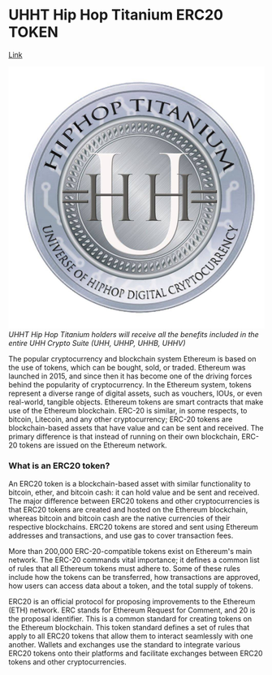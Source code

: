 # UHHT Hip Hop Titanium ERC20 TOKEN

[Link](https://uhhcrypto.com/erc20-uhht)

![UHHTHipHopTitanium](UHHTHipHopTitanium.jpg)
_UHHT  Hip Hop Titanium holders will receive all the benefits included in the entire UHH Crypto Suite (UHH, UHHP, UHHB, UHHV)_

The popular cryptocurrency and blockchain system Ethereum is based on the use of tokens, which can be bought, sold, or traded. Ethereum was launched in 2015, and since then it has become one of the driving forces behind the popularity of cryptocurrency. In the Ethereum system, tokens represent a diverse range of digital assets, such as vouchers, IOUs, or even real-world, tangible objects. Ethereum tokens are smart contracts that make use of the Ethereum blockchain. ERC-20 is similar, in some respects, to bitcoin, Litecoin, and any other cryptocurrency; ERC-20 tokens are blockchain-based assets that have value and can be sent and received. The primary difference is that instead of running on their own blockchain, ERC-20 tokens are issued on the Ethereum network.

### What is an ERC20 token?
An ERC20 token is a blockchain-based asset with similar functionality to bitcoin, ether, and bitcoin cash: it can hold value and be sent and received. The major difference between ERC20 tokens and other cryptocurrencies is that ERC20 tokens are created and hosted on the Ethereum blockchain, whereas bitcoin and bitcoin cash are the native currencies of their respective blockchains. ERC20 tokens are stored and sent using Ethereum addresses and transactions, and use gas to cover transaction fees.

More than 200,000 ERC-20-compatible tokens exist on Ethereum's main network. The ERC-20 commands vital importance; it defines a common list of rules that all Ethereum tokens must adhere to. Some of these rules include how the tokens can be transferred, how transactions are approved, how users can access data about a token, and the total supply of tokens. 

ERC20 is an official protocol for proposing improvements to the Ethereum (ETH) network. ERC stands for Ethereum Request for Comment, and 20 is the proposal identifier. This is a common standard for creating tokens on the Ethereum blockchain. This token standard defines a set of rules that apply to all ERC20 tokens that allow them to interact seamlessly with one another. Wallets and exchanges use the standard to integrate various ERC20 tokens onto their platforms and facilitate exchanges between ERC20 tokens and other cryptocurrencies.
